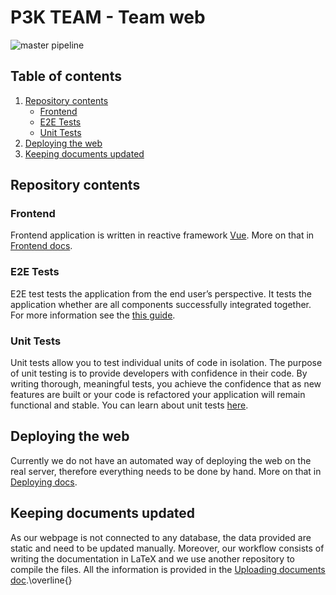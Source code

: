 # P3K TEAM - Team web

![master pipeline](https://github.com/P3K-TEAM/prezentacny-web-timu/actions/workflows/github-ci.yml/badge.svg?branch=master)

## Table of contents

1. [Repository contents](#repository-contents)
    - [Frontend](#frontend)
    - [E2E Tests](#e2e-tests)
    - [Unit Tests](#unit-tests)
1. [Deploying the web](#deploying-the-web)
1. [Keeping documents updated](#keeping-documents-updated)

## Repository contents

### Frontend

Frontend application is written in reactive framework [Vue](https://vuejs.org). More on that in [Frontend docs](docs/FRONTEND.md).

### E2E Tests

E2E test tests the application from the end user’s perspective. It tests the application whether are all components successfully integrated together.
For more information see the [this guide](docs/E2E_TESTS.md).

### Unit Tests

Unit tests allow you to test individual units of code in isolation. The purpose of unit testing is to provide developers with confidence in their code. By writing thorough, meaningful tests, you achieve the confidence that as new features are built or your code is refactored your application will remain functional and stable.
You can learn about unit tests [here](docs/UNIT_TESTS.md).

## Deploying the web

Currently we do not have an automated way of deploying the web on the real server,
therefore everything needs to be done by hand.
More on that in [Deploying docs](docs/DEPLOY.md).

## Keeping documents updated

As our webpage is not connected to any database, the data provided are static and
need to be updated manually.
Moreover, our workflow consists of writing the documentation in LaTeX
and we use another repository to compile the files.
All the information is provided in the [Uploading documents doc](docs/UPLOADING_DOCUMENTS.md).\overline{}
